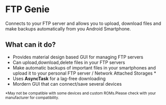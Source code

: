# FTP Genie
Connects to your FTP server and allows you to upload, download files and make backups automatically from you Android Smartphone.

<h2>What can it do?</h2>
<ul>
  <li>Provides material design based GUI for managing FTP servers</li>
  <li>Can upload,download,delete files in your FTP servers</li>
  <li>Make automatic backups of important files in your smartphones and upload it to your personal FTP server / Network Attached Storages *</li>
   <li>Uses <b>AsyncTask</b> for a lag-free downloading</li>
  <li>Mordern GUI that can connect/save several devices</li>
</ul>  
<p><small>*May not be compatible with some devices and custom ROMs.Please check with your manufacturer for compatibility.</small></p>


 
